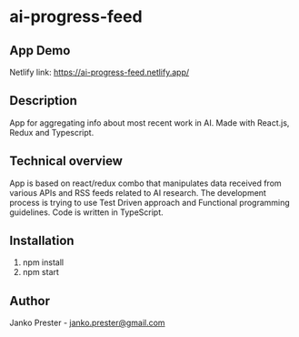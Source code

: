 # ai-progress-feed

## App Demo

Netlify link: https://ai-progress-feed.netlify.app/

## Description

App for aggregating info about most recent work in AI. Made with React.js, Redux and Typescript.

## Technical overview

App is based on react/redux combo that manipulates data received from various APIs and RSS feeds related to AI research. The development process is trying to use Test Driven approach and Functional programming guidelines. Code is written in TypeScript.

## Installation

1. npm install
2. npm start

## Author

Janko Prester - janko.prester@gmail.com
